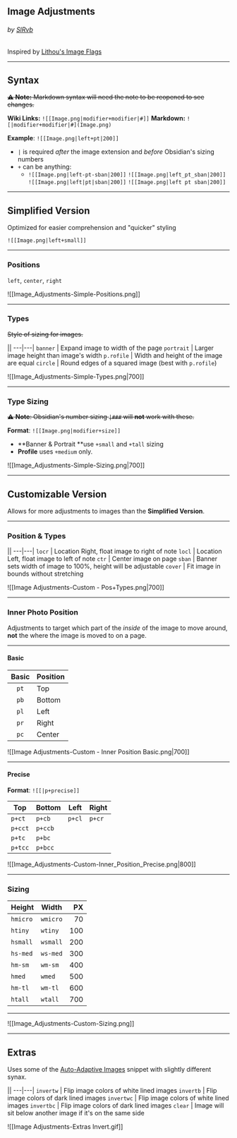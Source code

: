 ## Image Adjustments
###### by [SlRvb](https://SlRvb.github.io/Site/)
Inspired by [Lithou's Image Flags](https://github.com/Lithou/Sandbox/blob/main/.obsidian/snippets/pub-Image%20Flags.css)

---
## Syntax
<s class="aside-in">**⚠ Note:** Markdown syntax will need the note to be reopened to see changes.</s>

**Wiki Links:** `![[Image.png|modifier+modifier|#]]`
**Markdown:** `![|modifier+modifier|#](Image.png)`


**Example**: `![[Image.png|left+pt|200]]`

- `|` is required *after* the image extension and *before* Obsidian's sizing numbers
- `+` can be anything:
	- `![[Image.png|left-pt-sban|200]]`
	`![[Image.png|left_pt_sban|200]]`
	`![[Image.png|left|pt|sban|200]]`
	`![[Image.png|left pt sban|200]]`

	
---
## Simplified Version
Optimized for easier comprehension and "quicker" styling

`![[Image.png|left+small]]`

---
### Positions
`left`, `center`, `right`

![[Image_Adjustments-Simple-Positions.png]]

---
### Types
<s class="aside-in">Style of sizing for images.</s>

||
---|---|
`banner` | Expand image to width of the page
`portrait` | Larger image height than image's width
`p.rofile` | Width and height of the image are equal
`circle` | Round edges of a squared image (best with `p.rofile`)

![[Image_Adjustments-Simple-Types.png|700]]

---
### Type Sizing
<s class=aside-in>⚠ **Note**: Obsidian's number sizing `|###` will **not** work with these.</s>

**Format**: `![[Image.png|modifier+size]]`

- **Banner & Portrait **use `+small` and `+tall` sizing
- **Profile** uses `+medium` only.

![[Image_Adjustments-Simple-Sizing.png|700]]

---
## Customizable Version
Allows for more adjustments to images than the **Simplified Version**.

---
### Position & Types

||
---|---|
`locr` | Location Right, float image to right of note
`locl` | Location Left, float image to left of note
`ctr` | Center image on page
`sban` | Banner sets width of image to 100%, height will be adjustable
`cover` | Fit image in bounds without stretching

![[Image Adjustments-Custom - Pos+Types.png|700]]

---
### Inner Photo Position
Adjustments to target which part of the *inside* of the image to move around, **not** the where the image is moved to on a page.

---
#### Basic

Basic | Position|
:---:|---|
`pt` | Top
`pb` | Bottom
`pl` | Left
`pr` | Right
`pc` | Center

![[Image Adjustments-Custom - Inner Position Basic.png|700]]

---
#### Precise
**Format**: `![[|p+precise]]`

Top |  Bottom | Left | Right |
---|---|---|---|
`p+ct` | `p+cb` | `p+cl` | `p+cr`
`p+cct` | `p+ccb` | 
`p+tc` | `p+bc` | 
`p+tcc` | `p+bcc` | 

![[Image_Adjustments-Custom-Inner_Position_Precise.png|800]]

---
### Sizing

Height | Width | PX | 
---|---|---:| 
`hmicro` | `wmicro` | 70
`htiny` | `wtiny` | 100
`hsmall` | `wsmall` | 200
`hs-med` | `ws-med` | 300
`hm-sm` | `wm-sm` | 400
`hmed` | `wmed` | 500
`hm-tl` | `wm-tl` | 600
`htall` | `wtall` | 700

---

![[Image_Adjustments-Custom-Sizing.png]]

---

## Extras
Uses some of the [Auto-Adaptive Images](https://forum.obsidian.md/t/auto-adaptive-images-for-dark-light-theme/13494) snippet with slightly different synax.

||
---|---|
`invertw` | Flip image colors of white lined images
`invertb` | Flip image colors of dark lined images
`invertwc` | Flip image colors of white lined images
`invertbc` | Flip image colors of dark lined images
`clear` | Image will sit below another image if it's on the same side

![[Image Adjustments-Extras Invert.gif]]